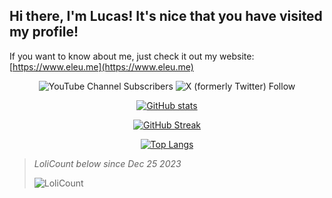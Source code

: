 ## Hi there, I'm Lucas! It's nice that you have visited my profile!

If you want to know about me, just check it out my website: [https://www.eleu.me](https://www.eleu.me)

<div align="center">

![YouTube Channel Subscribers](https://img.shields.io/youtube/channel/subscribers/UCTRoy3MnTQAT0aT84KbUZ4Q) ![X (formerly Twitter) Follow](https://img.shields.io/twitter/follow/lucmsilvagg)

[![GitHub stats](https://github-readme-stats.vercel.app/api?username=lucmsilva651&theme=dracula&disable_animations=true&rank_icon=github&hide=prs,contribs&include_all_commits=true&show_icons=true)](#)

[![GitHub Streak](https://streak-stats.demolab.com/?user=lucmsilva651&theme=dracula)](#)

[![Top Langs](https://github-readme-stats.vercel.app/api/top-langs/?username=lucmsilva651&disable_animations=true&theme=dracula&hide=scss,less)](#)

</div>

> _LoliCount below since Dec 25 2023_
> 
> ![LoliCount](https://count.getloli.com/get/@lucmsilva?theme=rule34)
